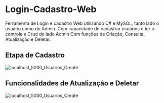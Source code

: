# Login-Cadastro-Web
Ferramenta de Login e cadastro Web utilizando C# e MySQL, tanto lado o usuário como do Admin.
Com capacidade de cadastrar usuários e ter o controle e Crud do lado Admin
Com funçôes de Criação, Consulta, Atualização e Deletar.


## Etapa de Cadastro
![localhost_5000_Usuarios_Create](https://user-images.githubusercontent.com/65605919/90548579-8bb30a80-e163-11ea-863b-e4cc64edfd3d.png)

## Funcionalidades de Atualizaçâo e Deletar
![localhost_5000_Usuarios_Create](https://user-images.githubusercontent.com/65605919/90548579-8bb30a80-e163-11ea-863b-e4cc64edfd3d.png)

